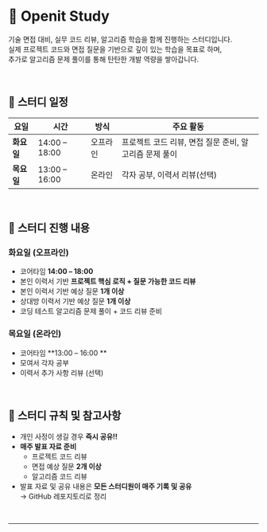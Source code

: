 # 📘 Openit Study

기술 면접 대비, 실무 코드 리뷰, 알고리즘 학습을 함께 진행하는 스터디입니다.  
실제 프로젝트 코드와 면접 질문을 기반으로 깊이 있는 학습을 목표로 하며,  
추가로 알고리즘 문제 풀이를 통해 탄탄한 개발 역량을 쌓아갑니다.

<br>

## 📅 스터디 일정

| 요일 | 시간 | 방식 | 주요 활동 |
| --- | --- | --- | --- |
| **화요일** | 14:00 – 18:00 | 오프라인 | 프로젝트 코드 리뷰, 면접 질문 준비, 알고리즘 문제 풀이 |
| **목요일** | 13:00 – 16:00 | 온라인 | 각자 공부, 이력서 리뷰(선택) |

<br>

## 📝 스터디 진행 내용

### 화요일 (오프라인)

- 코어타임 **14:00 – 18:00**  
- 본인 이력서 기반 **프로젝트 핵심 로직 + 질문 가능한 코드 리뷰**
- 본인 이력서 기반 예상 질문 **1개 이상**
- 상대방 이력서 기반 예상 질문 **1개 이상**
- 코딩 테스트 알고리즘 문제 풀이 + 코드 리뷰 준비



### 목요일 (온라인)

- 코어타임 **13:00 – 16:00 ** 
- 모여서 각자 공부  
- 이력서 추가 사항 리뷰 (선택)

<br>

## 🚨 스터디 규칙 및 참고사항

- 개인 사정이 생길 경우 **즉시 공유!!**
- **매주 발표 자료 준비**
  - 프로젝트 코드 리뷰
  - 면접 예상 질문 **2개 이상**
  - 알고리즘 코드 리뷰
- 발표 자료 및 공유 내용은 **모든 스터디원이 매주 기록 및 공유**  
  → GitHub 레포지토리로 정리

<br>

---
